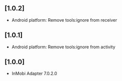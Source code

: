 ## [1.0.2] 
- Android platform: Remove tools:ignore from receiver

## [1.0.1] 
- Android platform: Remove tools:ignore from activity

## [1.0.0] 
- InMobi Adapter 7.0.2.0